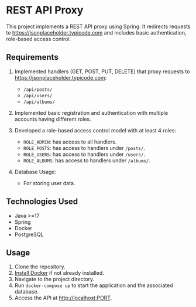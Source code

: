 # REST API Proxy

This project implements a REST API proxy using Spring. It redirects requests to https://jsonplaceholder.typicode.com and includes basic authentication, role-based access control.

## Requirements

1. Implemented handlers (GET, POST, PUT, DELETE) that proxy requests to https://jsonplaceholder.typicode.com:
   - `/api/posts/`
   - `/api/users/`
   - `/api/albums/`

2. Implemented basic registration and authentication with multiple accounts having different roles.

3. Developed a role-based access control model with at least 4 roles:
   - `ROLE_ADMIN`: has access to all handlers.
   - `ROLE_POSTS`: has access to handlers under `/posts/`.
   - `ROLE_USERS`: has access to handlers under `/users/`.
   - `ROLE_ALBUMS`: has access to handlers under `/albums/`.

4. Database Usage:
   - For storing user data.

## Technologies Used

- Java >=17
- Spring
- Docker
- PostgreSQL

## Usage

1. Clone the repository.
2. [Install Docker](https://docs.docker.com/get-docker/) if not already installed.
3. Navigate to the project directory.
4. Run `docker-compose up` to start the application and the associated database.
5. Access the API at [http://localhost:PORT](http://localhost:PORT).
